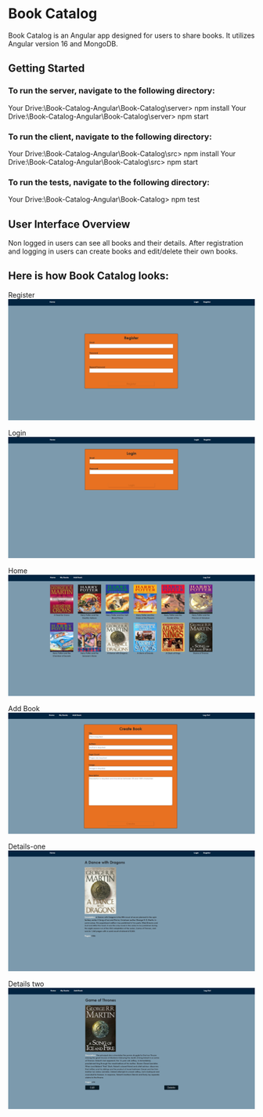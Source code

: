 # Book Catalog

Book Catalog is an Angular app designed for users to share books. It utilizes Angular version 16 and MongoDB.

## Getting Started

### To run the server, navigate to the following directory:
 Your Drive:\Book-Catalog-Angular\Book-Catalog\server> npm install
 Your Drive:\Book-Catalog-Angular\Book-Catalog\server> npm start

### To run the client, navigate to the following directory:
 Your Drive:\Book-Catalog-Angular\Book-Catalog\src> npm install
 Your Drive:\Book-Catalog-Angular\Book-Catalog\src> npm start

 ### To run the tests, navigate to the following directory:
 Your Drive:\Book-Catalog-Angular\Book-Catalog> npm test

## User Interface Overview

Non logged in users can see all books and their details.
After registration and logging in users can create books and edit/delete their own books.

## Here is how Book Catalog looks:
Register
![Register](./Book-Catalog/ScreenShots/Register.png)

Login
![Login](./Book-Catalog/ScreenShots/Login.png)

Home
![Home](./Book-Catalog/ScreenShots/Home.png)

Add Book
![Add-Book](./Book-Catalog/ScreenShots/Add-Book.png)

Details-one
![Details-One](./Book-Catalog/ScreenShots/Details-Non-logged-not-owner.png)

Details two
![Details-two](./Book-Catalog/ScreenShots/Owner-details-view.png)

